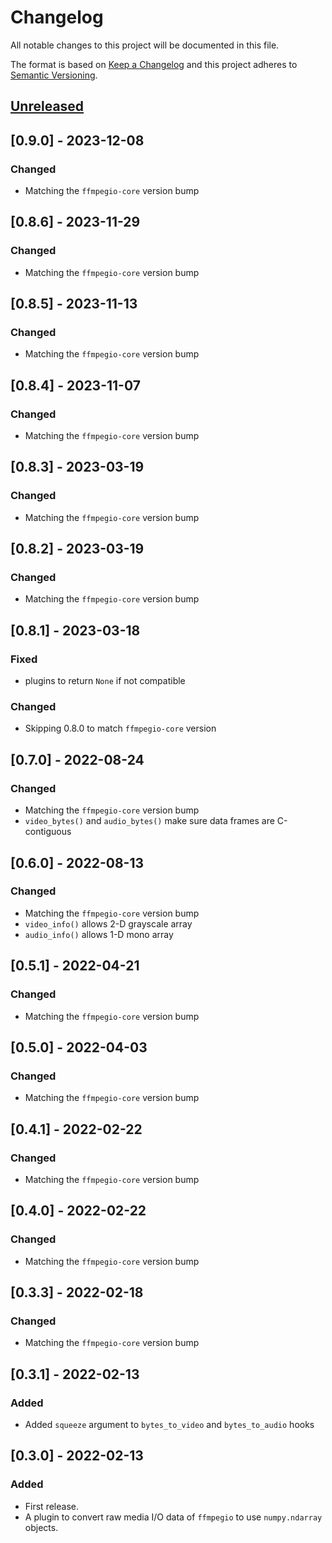 # Changelog
All notable changes to this project will be documented in this file.

The format is based on [Keep a Changelog](http://keepachangelog.com/en/1.0.0/) and this project adheres to [Semantic Versioning](http://semver.org/spec/v2.0.0.html).

## [Unreleased]

## [0.9.0] - 2023-12-08

### Changed

- Matching the `ffmpegio-core` version bump 

## [0.8.6] - 2023-11-29

### Changed

- Matching the `ffmpegio-core` version bump 

## [0.8.5] - 2023-11-13

### Changed

- Matching the `ffmpegio-core` version bump 

## [0.8.4] - 2023-11-07

### Changed

- Matching the `ffmpegio-core` version bump 

## [0.8.3] - 2023-03-19

### Changed

- Matching the `ffmpegio-core` version bump 

## [0.8.2] - 2023-03-19

### Changed

- Matching the `ffmpegio-core` version bump 

## [0.8.1] - 2023-03-18

### Fixed

- plugins to return `None` if not compatible

### Changed

- Skipping 0.8.0 to match `ffmpegio-core` version

## [0.7.0] - 2022-08-24

### Changed

- Matching the `ffmpegio-core` version bump 
- `video_bytes()` and `audio_bytes()` make sure data frames are C-contiguous

## [0.6.0] - 2022-08-13

### Changed

- Matching the `ffmpegio-core` version bump 
- `video_info()` allows 2-D grayscale array
- `audio_info()` allows 1-D mono array

## [0.5.1] - 2022-04-21

### Changed

- Matching the `ffmpegio-core` version bump 

## [0.5.0] - 2022-04-03

### Changed

- Matching the `ffmpegio-core` version bump 

## [0.4.1] - 2022-02-22

### Changed

- Matching the `ffmpegio-core` version bump 

## [0.4.0] - 2022-02-22

### Changed

- Matching the `ffmpegio-core` version bump 

## [0.3.3] - 2022-02-18

### Changed

- Matching the `ffmpegio-core` version bump 

## [0.3.1] - 2022-02-13

### Added

- Added `squeeze` argument to `bytes_to_video` and `bytes_to_audio` hooks
  
## [0.3.0] - 2022-02-13

### Added

- First release.
- A plugin to convert raw media I/O data of `ffmpegio` to use `numpy.ndarray` objects.

[Unreleased]: https://github.com/python-ffmpegio/python-ffmpegio/compare/v0.9.0...HEAD
[v0.9.0]: https://github.com/python-ffmpegio/python-ffmpegio/compare/v0.8.6...0.9.0
[v0.8.6]: https://github.com/python-ffmpegio/python-ffmpegio/compare/v0.8.5...0.8.6
[v0.8.5]: https://github.com/python-ffmpegio/python-ffmpegio/compare/v0.8.4...0.8.5
[v0.8.4]: https://github.com/python-ffmpegio/python-ffmpegio/compare/v0.8.3...0.8.4
[v0.8.3]: https://github.com/python-ffmpegio/python-ffmpegio/compare/v0.8.2...0.8.3
[v0.8.2]: https://github.com/python-ffmpegio/python-ffmpegio/compare/v0.8.1...0.8.2
[v0.8.1]: https://github.com/python-ffmpegio/python-ffmpegio/compare/v0.7.0...0.8.1
[v0.7.0]: https://github.com/python-ffmpegio/python-ffmpegio/compare/v0.6.0...0.7.0
[v0.6.0]: https://github.com/python-ffmpegio/python-ffmpegio/compare/v0.5.1...0.6.0
[v0.5.1]: https://github.com/python-ffmpegio/python-ffmpegio/compare/v0.5.0...0.5.1
[v0.5.0]: https://github.com/python-ffmpegio/python-ffmpegio/compare/v0.4.1...v0.5.0
[v0.3.3]: https://github.com/python-ffmpegio/python-ffmpegio/compare/v0.3.1...v0.4.1
[v0.3.1]: https://github.com/python-ffmpegio/python-ffmpegio/compare/v0.3.0...v0.3.1
